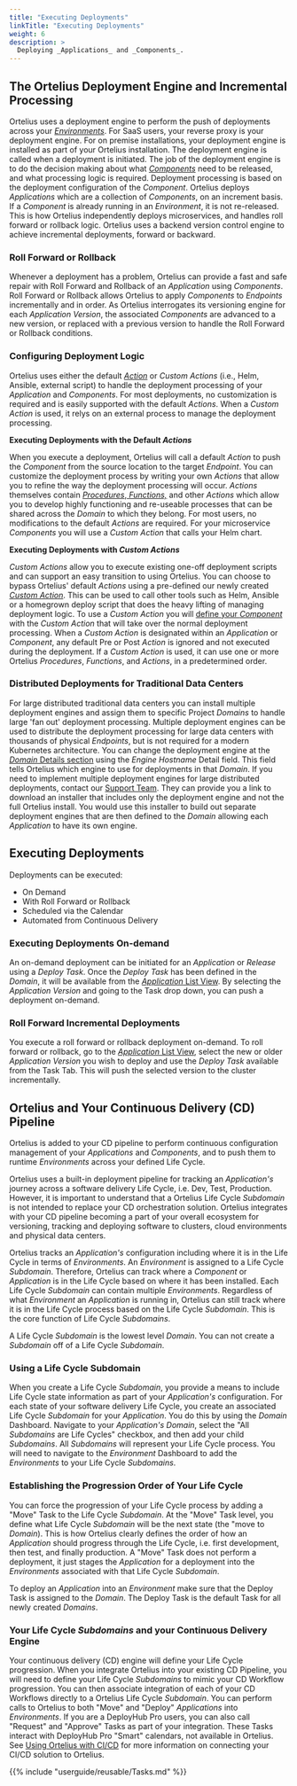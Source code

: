 ```yaml
---
title: "Executing Deployments"
linkTitle: "Executing Deployments"
weight: 6
description: >
  Deploying _Applications_ and _Components_.
---
```


## The Ortelius Deployment Engine and Incremental Processing

Ortelius uses a deployment engine to perform the push of deployments across your [_Environments_](/userguide/first-steps/2-define-environments/).  For SaaS users, your reverse proxy is your deployment engine.  For on premise installations, your deployment engine is installed as part of your Ortelius installation. The deployment engine is called when a deployment is initiated. The job of the deployment engine is to do the decision making about what [_Components_](/userguide/publishing-components/intro-to-components/) need to be released, and what processing logic is required.  Deployment processing is based on the deployment configuration of the _Component_. Ortelius deploys _Applications_ which are a collection of _Components_, on an increment basis. If a _Component_ is already running in an _Environment_, it is not re-released. This is how Ortelius independently deploys microservices, and handles roll forward or rollback logic.  Ortelius uses a backend version control engine to achieve incremental deployments, forward or backward.

### Roll Forward or Rollback

Whenever a deployment has a problem, Ortelius can provide a fast and safe repair with Roll Forward and Rollback of an _Application_ using _Components_. Roll Forward or Rollback allows Ortelius to apply _Components_ to _Endpoints_ incrementally and in order. As Ortelius interrogates its versioning engine for each _Application Version_, the associated _Components_ are advanced to a new version, or replaced with a previous version to handle the Roll Forward or Rollback conditions.

### Configuring Deployment Logic

Ortelius uses either the default [_Action_](/userguide/customizations/2-define-your-actions/) or _Custom Actions_ (i.e., Helm, Ansible, external script) to handle the deployment processing of your _Application_ and _Components_.  For most deployments, no customization is required and is easily supported with the default _Actions_. When a _Custom Action_ is used, it relys on an external process to manage the deployment processing.

**Executing Deployments with the Default _Actions_**

 When you execute a deployment, Ortelius will call a default _Action_ to push the _Component_ from the source location to the target _Endpoint_. You can customize the deployment process by writing your own _Actions_ that allow you to refine the way the deployment processing will occur. _Actions_ themselves contain [_Procedures_, _Functions,_](/userguide/customizations/2-define-your-functions-and-procedures/) and other _Actions_ which allow you to develop highly functioning and re-useable processes that can be shared across the _Domain_ to which they belong. For most users, no modifications to the default _Actions_ are required. For your microservice _Components_ you will use a _Custom Action_ that calls your Helm chart.

**Executing Deployments with _Custom Actions_**

_Custom Actions_ allow you to execute existing one-off deployment scripts and can support an easy transition to using Ortelius. You can choose to bypass Ortelius' default _Actions_ using a pre-defined our newly created [_Custom Action_](/userguide/customizations/2-define-your-actions/). This can be used to call other tools such as Helm, Ansible or a homegrown deploy script that does the heavy lifting of managing deployment logic. To use a _Custom Action_ you will [define your _Component_](/userguide/publishing-components/2-define-components/#viewing-and-editing-_components_-with-the-dashboard) with the _Custom Action_ that will take over the normal deployment processing. When a _Custom Action_ is designated within an _Application_ or _Component_, any default Pre or Post _Action_ is ignored and not executed during the deployment. If a _Custom Action_ is used, it can use one or more Ortelius _Procedures_, _Functions_, and _Actions_, in a predetermined order.

### Distributed Deployments for Traditional Data Centers

For large distributed traditional data centers you can install multiple deployment engines and assign them to specific Project _Domains_ to handle large 'fan out' deployment processing. Multiple deployment engines can be used to distribute the deployment processing for large data centers with thousands of physical _Endpoints_, but is not required for a modern Kubernetes architecture. You can change the deployment engine at the [_Domain_ Details section](/userguide/first-steps/2-defining-domains/#_domain_-details) using the _Engine Hostname_ Detail field. This field tells Ortelius which engine to use for deployments in that _Domain_. If you need to implement multiple deployment engines for large distributed deployments, contact our [Support Team](/userguide/installation-and-support/0-contactsupport/). They can provide you a link to download an installer that includes only the deployment engine and not the full Ortelius install. You would use this installer to build out separate deployment engines that are then defined to the _Domain_ allowing each _Application_ to have its own engine.

## Executing Deployments

Deployments can be executed:

- On Demand
- With Roll Forward or Rollback
- Scheduled via the Calendar
- Automated from Continuous Delivery

### Executing Deployments On-demand

An on-demand deployment can be initiated for an _Application_ or _Release_ using a _Deploy Task_. Once the _Deploy Task_ has been defined in the _Domain_, it will be available from the [_Application_ List View](/userguide/packaging-applications/2-defining-applications/#the-_application_-list-view-for-adding-or-deleting).  By selecting the _Application Version_ and going to the Task drop down, you can push a deployment on-demand.

### Roll Forward Incremental Deployments

You execute a roll forward or rollback deployment on-demand. To roll forward or rollback, go to the  [_Application_ List View](/userguide/packaging-applications/2-defining-applications/#the-_application_-list-view-for-adding-or-deleting), select the new or older _Application Version_ you wish to deploy and use the _Deploy Task_ available from the Task Tab. This will push the selected version to the cluster incrementally.

## Ortelius and Your Continuous Delivery (CD) Pipeline

Ortelius is added to your CD pipeline to perform continuous configuration management of your _Applications_ and _Components_, and to push them to runtime _Environments_ across your defined Life Cycle.

Ortelius uses a built-in deployment pipeline for tracking an _Application's_ journey across a software delivery Life Cycle, i.e. Dev, Test, Production. However, it is important to understand that a Ortelius Life Cycle _Subdomain_ is not intended to replace your CD orchestration solution. Ortelius integrates with your CD pipeline becoming a part of your overall ecosystem for versioning, tracking and deploying software to clusters, cloud environments and physical data centers.

Ortelius tracks an _Application's_ configuration including where it is in the Life Cycle in terms of _Environments_.  An _Environment_ is assigned to a Life Cycle _Subdomain_. Therefore, Ortelius can track where a _Component_ or _Application_ is in the Life Cycle based on where it has been installed. Each Life Cycle _Subdomain_ can contain multiple _Environments_. Regardless of what _Environment_ an _Application_ is running in, Ortelius can still track where it is in the Life Cycle process based on the Life Cycle _Subdomain_. This is the core function of Life Cycle _Subdomains_.

A Life Cycle _Subdomain_ is the lowest level _Domain_.  You can not create a _Subdomain_ off of a Life Cycle _Subdomain_.

### Using a Life Cycle Subdomain

When you create a Life Cycle _Subdomain_, you provide a means to include Life Cycle state information as part of your _Application's_ configuration. For each state of your software delivery Life Cycle, you create an associated Life Cycle _Subdomain_ for your _Application_. You do this by using the _Domain_ Dashboard. Navigate to your _Application's_ _Domain_, select the  "All _Subdomains_ are Life Cycles" checkbox, and then add your child _Subdomains_.  All _Subdomains_ will represent your Life Cycle process. You will need to navigate to the _Environment_ Dashboard to add the _Environments_ to your Life Cycle _Subdomains_.

### Establishing the Progression Order of Your Life Cycle

You can force the progression of your Life Cycle process by adding a "Move" Task to the Life Cycle _Subdomain_.  At the "Move" Task level, you define what Life Cycle _Subdomain_ will be the next state (the "move to _Domain_). This is how Ortelius clearly defines the order of how an _Application_ should progress through the Life Cycle, i.e. first development, then test, and finally production. A "Move" Task does not perform a deployment, it just stages the _Application_ for a deployment into the _Environments_ associated with that Life Cycle _Subdomain_.

To deploy an _Application_ into an _Environment_ make sure that the Deploy Task is assigned to the _Domain_.  The Deploy Task is the default Task for all newly created _Domains_.

### Your Life Cycle _Subdomains_ and your Continuous Delivery Engine

Your continuous delivery (CD) engine will define your Life Cycle progression.  When you integrate Ortelius into your existing CD Pipeline, you will need to define your Life Cycle _Subdomains_ to mimic your CD Workflow progression. You can then associate integration of each of your CD Workflows directly to a Ortelius Life Cycle _Subdomain_. You can perform calls to Ortelius to both "Move" and "Deploy" _Applications_ into _Environments_.  If you are a DeployHub Pro users, you can also call "Request" and "Approve" Tasks as part of your integration. These Tasks interact with DeployHub Pro "Smart" calendars, not available in Ortelius. See [Using Ortelius with CI/CD](/userguide/integrations/CI-CD_Integrations.md) for more information on connecting your CI/CD solution to Ortelius.

{{% include "userguide/reusable/Tasks.md" %}}
